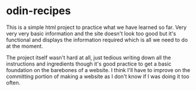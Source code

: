 # odin-recipes

This is a simple html project to practice what we have learned so far. Very very very basic information and the site doesn't look too good but it's functional and displays the information required which is all we need to do at the moment. 

The project itself wasn't hard at all, just tedious writing down all the instructions and ingredients though it's good practice to get a basic foundation on the barebones of a website. I think I'll have to improve on the committing portion of making a website as I don't know if I was doing it too often.
